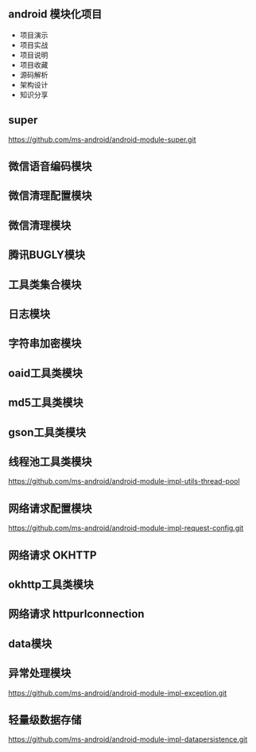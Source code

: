 
## android 模块化项目



- 项目演示
- 项目实战
- 项目说明
- 项目收藏
- 源码解析
- 架构设计
- 知识分享



## super

https://github.com/ms-android/android-module-super.git

## 微信语音编码模块



## 微信清理配置模块

## 微信清理模块

## 腾讯BUGLY模块

## 工具类集合模块

## 日志模块

## 字符串加密模块

## oaid工具类模块

## md5工具类模块

## gson工具类模块

## 线程池工具类模块

https://github.com/ms-android/android-module-impl-utils-thread-pool


## 网络请求配置模块

https://github.com/ms-android/android-module-impl-request-config.git

## 网络请求 OKHTTP

## okhttp工具类模块

## 网络请求 httpurlconnection


## data模块


## 异常处理模块

https://github.com/ms-android/android-module-impl-exception.git


## 轻量级数据存储

https://github.com/ms-android/android-module-impl-datapersistence.git